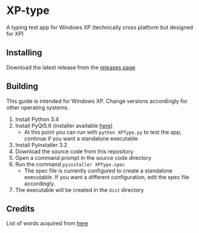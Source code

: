 # XP-type
A typing test app for Windows XP (technically cross platform but designed for XP)

## Installing
Download the latest release from the [releases page](https://github.com/wenbang24/xp-type/releases)

## Building
This guide is intended for Windows XP. Change versions accordingly for other operating systems.
1. Install Python 3.4
2. Install PyQt5.6 (installer available [here](https://sourceforge.net/projects/pyqt/files/PyQt5/PyQt-5.6/))
    - At this point you can run with `python XPType.py` to test the app, continue if you want a standalone executable
3. Install PyInstaller 3.2
4. Download the source code from this repository
5. Open a command prompt in the source code directory
6. Run the command `pyinstaller XPType.spec`
    - The spec file is currently configured to create a standalone executable. If you want a different configuration, edit the spec file accordingly.
7. The executable will be created in the `dist` directory

## Credits
List of words acquired from [here](https://www.ef-australia.com.au/english-resources/english-vocabulary/top-1000-words/)

